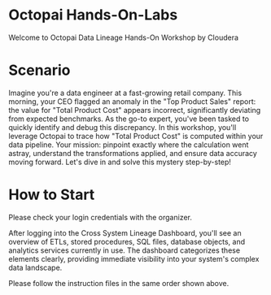 # Octopai Hands-On-Labs
Welcome to Octopai Data Lineage Hands-On Workshop by Cloudera 
# Scenario
Imagine you're a data engineer at a fast-growing retail company. This morning, your CEO flagged an anomaly in the "Top Product Sales" report: the value for "Total Product Cost" appears incorrect, significantly deviating from expected benchmarks. As the go-to expert, you've been tasked to quickly identify and debug this discrepancy.
In this workshop, you'll leverage Octopai to trace how "Total Product Cost" is computed within your data pipeline. Your mission: pinpoint exactly where the calculation went astray, understand the transformations applied, and ensure data accuracy moving forward.
Let's dive in and solve this mystery step-by-step!
# How to Start
Please check your login credentials with the organizer.

After logging into the Cross System Lineage Dashboard, you'll see an overview of ETLs, stored procedures, SQL files, database objects, and analytics services currently in use. The dashboard categorizes these elements clearly, providing immediate visibility into your system's complex data landscape.

Please follow the instruction files in the same order shown above.
